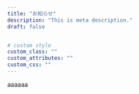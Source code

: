 ```yaml
---
title: "お知らせ"
description: "This is meta description."
draft: false


# custom style
custom_class: "" 
custom_attributes: "" 
custom_css: ""
---
```

aaaaaa